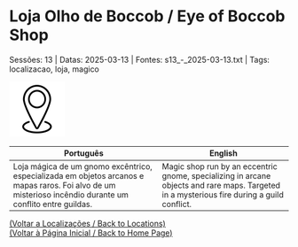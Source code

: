 
# Loja Olho de Boccob / Eye of Boccob Shop

Sessões: 13 | Datas: 2025-03-13 | Fontes: s13_-_2025-03-13.txt | Tags: localizacao, loja, magico

![Loja Olho de Boccob](blank.png)

| Português | English |
|-----------|---------|
| Loja mágica de um gnomo excêntrico, especializada em objetos arcanos e mapas raros. Foi alvo de um misterioso incêndio durante um conflito entre guildas. | Magic shop run by an eccentric gnome, specializing in arcane objects and rare maps. Targeted in a mysterious fire during a guild conflict. |

[(Voltar a Localizações / Back to Locations)](localizacoes.md)  
[(Voltar à Página Inicial / Back to Home Page)](home.md)



















